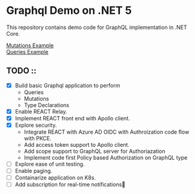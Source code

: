 # Graphql Demo on .NET 5

This repository contains demo code for GraphQL implementation in .NET Core.

[Mutations Example](docs/mutations.md)  
[Queries Example](docs/queries.md)

## TODO ::

- [x] Build basic Graphql application to perform
  - Queries
  - Mutations
  - Type Declarations
- [x] Enable REACT Relay.
- [x] Implement REACT front end with Apollo client.
- [x] Explore security.
  - Integrate REACT with Azure AD OIDC with Authroization code flow with PKCE.
  - Add access token support to Apollo client.
  - Add scope support to GraphQL server for Authoriazation
  - Implement code first Policy based Authorization on GraphQL type
- [ ] Explore ease of unit testing.
- [ ] Enable paging.
- [ ] Containarize application on K8s.
- [ ] Add subscription for real-time notifications:tada:

[^note]: .NET Core is open source and works seamlessly with Container and all the popular OS.
